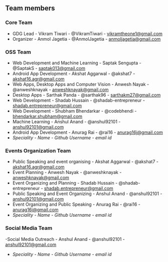 ## Team members

### Core Team
- GDG Lead - Vikram Tiwari - @VikramTiwari - vikramtheone1@gmail.com
- Organizer - Anmol Jagetia - @AnmolJagetia - anmoljagetia@gmail.com

### OSS Team
- Web Development and Machine Learning - Saptak Sengupta - @SaptakS - saptak013@gmail.com
- Android App Development - Akshat Aggarwal - @akshat7 - akshat16.agr@gmail.com
- Web Apps, Desktop Apps and Computer Vision - Anwesh Nayak - @anweshknayak - anweshknayak@gmail.com
- Desktop Apps - Sarthak Panda - @sarthak96 - sarthakm27@gmail.com
- Web Development - Shadab Hussain - @shadab-entrepreneur - shadab.entrepreneur@gmail.com
- Web Development - Shubham Bhendarkar - @codebhendi - bhendarkar.shubham@gmail.com
- Machine Learning - Anshul Anand - @anshul92101 - anshul92101@gmail.com
- Android App Development - Anurag Rai - @rai16 - anurag16j@gmail.com
- *Speciality - Name - Github Username - email id*

### Events Organization Team
- Public Speaking and event organising - Akshat Aggarwal - @akshat7 - akshat16.agr@gmail.com
- Event Planning - Anwesh Nayak - @anweshknayak - anweshknayak@gmail.com
- Event Organizing and Planning - Shadab Hussain - @shadab-entrepreneur - shadab.entrepreneur@gmail.com
- Public Speaking and Event Organizing - Anshul Anand - @anshul92101 - anshul92101@gmail.com
- Event Organizing and Public Speaking - Anurag Rai - @rai16 - anurag16j@gmail.com
- *Speciality - Name - Github Username - email id*

### Social Media Team
-Social Media Outreach - Anshul Anand - @anshul92101 - anshul92101@gmail.com
- *Speciality - Name - Github Username - email id*
